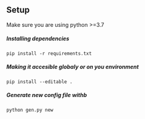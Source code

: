 ## Setup

Make sure you are using python >=3.7


##### Installing dependencies
```
pip install -r requirements.txt
```

##### Making it accesible globaly or on you environment
```
pip install --editable .
```

##### Generate new config file withb
```
python gen.py new
```

